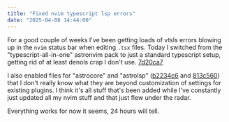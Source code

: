 ```yaml
---
title: "Fixed nvim typescript lsp errors"
date: "2025-04-08 14:44:00"
---
```


For a good couple of weeks I've been getting loads of vtsls errors blowing up in the `nvim` status bar when editing `.tsx` files. Today I switched from the "typescript-all-in-one" astronvim pack to just a standard typescript setup, getting rid of at least denols crap I don't use. [7d20ca7](https://github.com/rconjoe/astro/commit/7d20ca732af1be08fa5f7f61b991ceae6d8997c2)

I also enabled files for "astrocore" and "astrolsp" ([b2234c6](https://github.com/rconjoe/astro/commit/b2234c627436b067ae5252e6ae3cf04d5178164f) and [813c560](https://github.com/rconjoe/astro/commit/813c560701038fa4a48903f076b7f0d89e0f8f24)) that I don't really know what they are beyond customization of settings for existing plugins.
I think it's all stuff that's been added while I've constantly just updated all my nvim stuff and that just flew under the radar.

Everything works for now it seems, 24 hours will tell.
